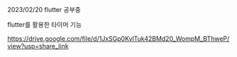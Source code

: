 2023/02/20
flutter 공부중

flutter를 활용한 타이머 기능

https://drive.google.com/file/d/1JxSGp0KylTuk42BMd20_WompM_BThweP/view?usp=share_link



